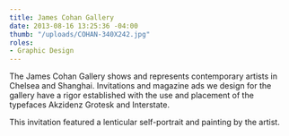 ```yaml
---
title: James Cohan Gallery
date: 2013-08-16 13:25:36 -04:00
thumb: "/uploads/COHAN-340X242.jpg"
roles:
- Graphic Design
---
```

The James Cohan Gallery shows and represents contemporary artists in Chelsea and Shanghai. Invitations and magazine ads we design for the gallery have a rigor established with the use and placement of the typefaces Akzidenz Grotesk and Interstate.

This invitation featured a lenticular self-portrait and painting by the artist.
